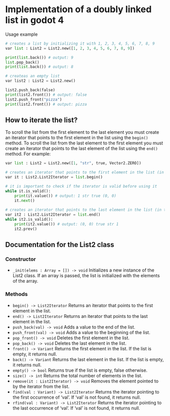 # Implementation of a doubly linked list in godot 4

Usage example

```python
# creates a list by initializing it with 1, 2, 3, 4, 5, 6, 7, 8, 9
var list : List2 = List2.new([1, 2, 3, 4, 5, 6, 7, 8, 9])

print(list.back()) # output: 9
list.pop_back()
print(list.back()) # output: 8

# createas an empty list
var list2 : List2 = List2.new()

list2.push_back(false)
print(list2.front()) # output: false
list2.push_front("pizza")
print(list2.front()) # output: pizza
```

## How to iterate the list?
To scroll the list from the first element to the last element you must create an iterator that points to the first element in the list using the `begin()` method. To scroll the list from the last element to the first element you must create an iterator that points to the last element of the list using the `end()` method. 
For example:
```python
var list : List2 = List2.new([1, "str", true, Vector2.ZERO])

# creates an iterator that points to the first element in the list (in this case 1)
var it : List2.List2Iterator = list.begin()

# it is important to check if the iterator is valid before using it
while it.is_valid(): 
	print(it.value()) # output: 1 str true (0, 0)
	it.next()
	
# creates an iterator that points to the last element in the list (in this case Vector2.ZERO)
var it2 : List2.List2Iterator = list.end()
while it2.is_valid():
	print(it2.value()) # output: (0, 0) true str 1
	it2.prev()
```

## Documentation for the List2 class
### Constructor

- `_init(elems : Array = []) -> void` Initializes a new instance of the List2 class. If an array is passed, the list is initialized with the elements of the array.

### Methods

- `begin() -> List2Iterator` Returns an iterator that points to the first element in the list.
- `end() -> List2Iterator` Returns an iterator that points to the last element in the list.
- `push_back(val) -> void` Adds a value to the end of the list.
- `push_front(val) -> void` Adds a value to the beginning of the list.
- `pop_front() -> void` Deletes the first element in the list.
- `pop_back() -> void` Deletes the last element in the list.
- `front() -> Variant` Returns the first element in the list. If the list is empty, it returns null.
- `back() -> Variant` Returns the last element in the list. If the list is empty, it returns null.
- `empty() -> bool` Returns true if the list is empty, false otherwise.
- `size() -> int` Returns the total number of elements in the list.
- `remove(it : List2Iterator) -> void` Removes the element pointed to by the iterator from the list.
- `find(val : Variant) -> List2Iterator` Returns the iterator pointing to the first occurrence of ‘val’. If ‘val’ is not found, it returns null.
- `rfind(val : Variant) -> List2Iterator` Returns the iterator pointing to the last occurrence of ‘val’. If ‘val’ is not found, it returns null.
